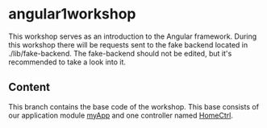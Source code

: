 # angular1workshop
This workshop serves as an introduction to the Angular framework. During this workshop there will be requests sent to 
the fake backend located in ./lib/fake-backend.  The fake-backend should not be edited, but it's recommended to take a
look into it.

## Content
This branch contains the base code of the workshop. This base consists of our application module [myApp](../blob/master/app.js) and one 
controller named [HomeCtrl](../blob/master/scripts/controllers/home.controller.js).